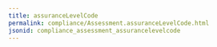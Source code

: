 ```yaml
---
title: assuranceLevelCode
permalink: compliance/Assessment.assuranceLevelCode.html
jsonid: compliance_assessment_assurancelevelcode
---
```

